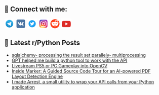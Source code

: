 ## 🔎 Connect with me:
[<img src="https://github.com/bullbesh/bullbesh/blob/main/images/Telegram.png" width="32" height="32" />](https://t.me/bullbesh)
[<img src="https://github.com/bullbesh/bullbesh/blob/main/images/VK.png" width="32" height="32" />](https://vk.com/bullbesh)
[<img src="https://github.com/bullbesh/bullbesh/blob/main/images/Twitter.png" width="32" height="32" />](https://twitter.com/bullbesh1)
[<img src="https://github.com/bullbesh/bullbesh/blob/main/images/Instagram.png" width="32" height="32" />](https://www.instagram.com/bullbesh)
[<img src="https://github.com/bullbesh/bullbesh/blob/main/images/Reddit.png" width="32" height="32" />](https://www.reddit.com/user/bullbesh)
[<img src="https://github.com/bullbesh/bullbesh/blob/main/images/YouTube.png" width="32" height="32" />](https://www.youtube.com/channel/UCtfjRs6uzgq5mfm8S06WTcg)

## 📕 Latest r/Python Posts
<!-- BLOG-POST-LIST:START -->
- [sqlalchemy- processing the result set parallely- multiprocessing](https://www.reddit.com/r/Python/comments/18f8p9v/sqlalchemy_processing_the_result_set_parallely/)
- [GPT helped me build a python tool to work with the API](https://www.reddit.com/r/Python/comments/18f8i0y/gpt_helped_me_build_a_python_tool_to_work_with/)
- [Livestream PS5 or PC Gameplay into OpenCV](https://www.reddit.com/r/Python/comments/18f5vyy/livestream_ps5_or_pc_gameplay_into_opencv/)
- [Inside Marker: A Guided Source Code Tour for an AI-powered PDF Layout Detection Engine](https://www.reddit.com/r/Python/comments/18f5bk1/inside_marker_a_guided_source_code_tour_for_an/)
- [I made Arrest, a small utility to wrap your API calls from your Python application](https://www.reddit.com/r/Python/comments/18eys56/i_made_arrest_a_small_utility_to_wrap_your_api/)
<!-- BLOG-POST-LIST:END -->

